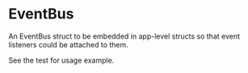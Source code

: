# EventBus
An EventBus struct to be embedded in app-level structs so that event listeners could be attached to them.

See the test for usage example.
